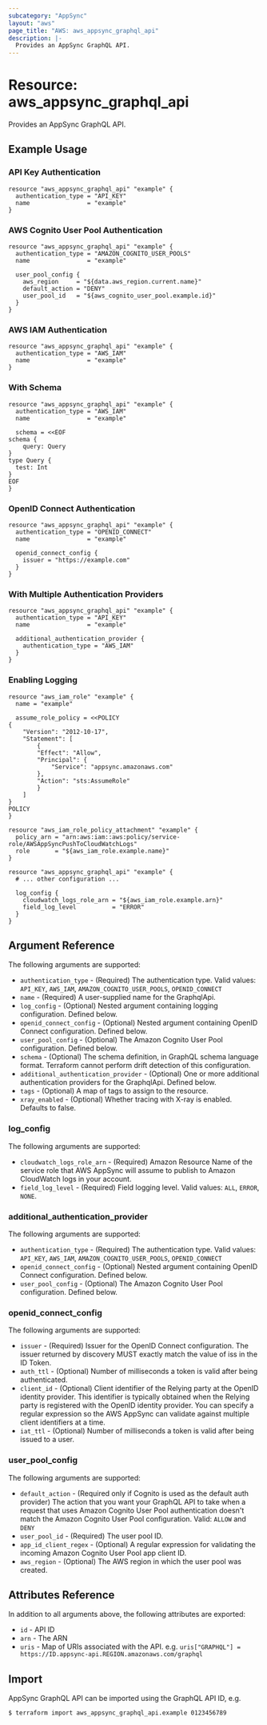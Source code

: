 ```yaml
---
subcategory: "AppSync"
layout: "aws"
page_title: "AWS: aws_appsync_graphql_api"
description: |-
  Provides an AppSync GraphQL API.
---
```


# Resource: aws_appsync_graphql_api

Provides an AppSync GraphQL API.

## Example Usage

### API Key Authentication

```hcl
resource "aws_appsync_graphql_api" "example" {
  authentication_type = "API_KEY"
  name                = "example"
}
```

### AWS Cognito User Pool Authentication

```hcl
resource "aws_appsync_graphql_api" "example" {
  authentication_type = "AMAZON_COGNITO_USER_POOLS"
  name                = "example"

  user_pool_config {
    aws_region     = "${data.aws_region.current.name}"
    default_action = "DENY"
    user_pool_id   = "${aws_cognito_user_pool.example.id}"
  }
}
```

### AWS IAM Authentication

```hcl
resource "aws_appsync_graphql_api" "example" {
  authentication_type = "AWS_IAM"
  name                = "example"
}
```

### With Schema

```hcl
resource "aws_appsync_graphql_api" "example" {
  authentication_type = "AWS_IAM"
  name                = "example"

  schema = <<EOF
schema {
	query: Query
}
type Query {
  test: Int
}
EOF
}
```

### OpenID Connect Authentication

```hcl
resource "aws_appsync_graphql_api" "example" {
  authentication_type = "OPENID_CONNECT"
  name                = "example"

  openid_connect_config {
    issuer = "https://example.com"
  }
}
```

### With Multiple Authentication Providers

```hcl
resource "aws_appsync_graphql_api" "example" {
  authentication_type = "API_KEY"
  name                = "example"

  additional_authentication_provider {
    authentication_type = "AWS_IAM"
  }
}
```

### Enabling Logging

```hcl
resource "aws_iam_role" "example" {
  name = "example"

  assume_role_policy = <<POLICY
{
    "Version": "2012-10-17",
    "Statement": [
        {
        "Effect": "Allow",
        "Principal": {
            "Service": "appsync.amazonaws.com"
        },
        "Action": "sts:AssumeRole"
        }
    ]
}
POLICY
}

resource "aws_iam_role_policy_attachment" "example" {
  policy_arn = "arn:aws:iam::aws:policy/service-role/AWSAppSyncPushToCloudWatchLogs"
  role       = "${aws_iam_role.example.name}"
}

resource "aws_appsync_graphql_api" "example" {
  # ... other configuration ...

  log_config {
    cloudwatch_logs_role_arn = "${aws_iam_role.example.arn}"
    field_log_level          = "ERROR"
  }
}
```

## Argument Reference

The following arguments are supported:

* `authentication_type` - (Required) The authentication type. Valid values: `API_KEY`, `AWS_IAM`, `AMAZON_COGNITO_USER_POOLS`, `OPENID_CONNECT`
* `name` - (Required) A user-supplied name for the GraphqlApi.
* `log_config` - (Optional) Nested argument containing logging configuration. Defined below.
* `openid_connect_config` - (Optional) Nested argument containing OpenID Connect configuration. Defined below.
* `user_pool_config` - (Optional) The Amazon Cognito User Pool configuration. Defined below.
* `schema` - (Optional) The schema definition, in GraphQL schema language format. Terraform cannot perform drift detection of this configuration.
* `additional_authentication_provider` - (Optional) One or more additional authentication providers for the GraphqlApi. Defined below.
* `tags` - (Optional) A map of tags to assign to the resource.
* `xray_enabled` - (Optional) Whether tracing with X-ray is enabled. Defaults to false.

### log_config

The following arguments are supported:

* `cloudwatch_logs_role_arn` - (Required) Amazon Resource Name of the service role that AWS AppSync will assume to publish to Amazon CloudWatch logs in your account.
* `field_log_level` - (Required) Field logging level. Valid values: `ALL`, `ERROR`, `NONE`.

### additional_authentication_provider

The following arguments are supported:

* `authentication_type` - (Required) The authentication type. Valid values: `API_KEY`, `AWS_IAM`, `AMAZON_COGNITO_USER_POOLS`, `OPENID_CONNECT`
* `openid_connect_config` - (Optional) Nested argument containing OpenID Connect configuration. Defined below.
* `user_pool_config` - (Optional) The Amazon Cognito User Pool configuration. Defined below.

### openid_connect_config

The following arguments are supported:

* `issuer` - (Required) Issuer for the OpenID Connect configuration. The issuer returned by discovery MUST exactly match the value of iss in the ID Token.
* `auth_ttl` - (Optional) Number of milliseconds a token is valid after being authenticated.
* `client_id` - (Optional) Client identifier of the Relying party at the OpenID identity provider. This identifier is typically obtained when the Relying party is registered with the OpenID identity provider. You can specify a regular expression so the AWS AppSync can validate against multiple client identifiers at a time.
* `iat_ttl` - (Optional) Number of milliseconds a token is valid after being issued to a user.

### user_pool_config

The following arguments are supported:

* `default_action` - (Required only if Cognito is used as the default auth provider) The action that you want your GraphQL API to take when a request that uses Amazon Cognito User Pool authentication doesn't match the Amazon Cognito User Pool configuration. Valid: `ALLOW` and `DENY`
* `user_pool_id` - (Required) The user pool ID.
* `app_id_client_regex` - (Optional) A regular expression for validating the incoming Amazon Cognito User Pool app client ID.
* `aws_region` - (Optional) The AWS region in which the user pool was created.

## Attributes Reference

In addition to all arguments above, the following attributes are exported:

* `id` - API ID
* `arn` - The ARN
* `uris` - Map of URIs associated with the API. e.g. `uris["GRAPHQL"] = https://ID.appsync-api.REGION.amazonaws.com/graphql`

## Import

AppSync GraphQL API can be imported using the GraphQL API ID, e.g.

```
$ terraform import aws_appsync_graphql_api.example 0123456789
```
